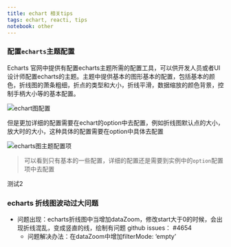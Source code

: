 ```yaml
---
title: echart 相关tips
tags: echart, reacti, tips
notebook: other
---
```


### 配置`echarts`主题配置
Echarts 官网中提供有配置echarts主题所需的配置工具，可以供开发人员或者UI设计师配置echarts的主题。主题中提供基本的图形基本的配置，包括基本的颜色，折线图的萧条粗细，折点的类型和大小，折线平滑，数据缩放的颜色背景，控制手柄大小等的基本配置。

![echart图配置](https://github.com/LintheGH/images/tree/master/note/echart-theme.png)

但是更加详细的配置需要在echart的option中去配置，例如折线图默认点的大小，放大时的大小，这种具体的配置需要在option中具体去配置

![echarts图主题配置项](https://github.com/LintheGH/images/tree/master/note/echarts-theme-options.png)

> 可以看到只有基本的一些配置，详细的配置还是需要到实例中的`option`配置项中去配置


测试2
### echarts 折线图波动过大问题
- 问题出现：echarts折线图中当增加dataZoom，修改start大于0的时候，会出现折线混乱，变成竖直的线，绘制有问题 github issues： #4654
  - 问题解决办法：在dataZoom中增加filterMode: ‘empty’
 